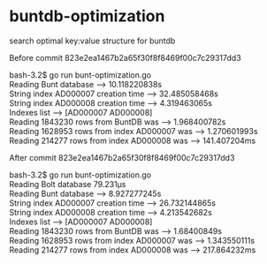 # buntdb-optimization
search optimal key:value structure for buntdb


Before commit 823e2ea1467b2a65f30f8f8469f00c7c29317dd3

bash-3.2$ go run bunt-optimization.go                                                                                                                                             
Reading Bunt database --> 10.118220838s                                                                                                                                           
String index AD000007 creation time --> 32.485058468s                                                                                                                             
String index AD000008 creation time --> 4.319463065s                                                                                                                              
Indexes list --> [AD000007 AD000008]                                                                                                                                              
Reading 1843230 rows from BuntDB was --> 1.968400782s                                                                                                                             
Reading 1628953 rows from index AD000007 was --> 1.270601993s                                                                                                                     
Reading 214277 rows from index AD000008 was --> 141.407204ms 

After commit 823e2ea1467b2a65f30f8f8469f00c7c29317dd3

bash-3.2$ go run bunt-optimization.go                                                                                                                                             
Reading Bolt database 79.231µs                                                                                                                                                    
Reading Bunt database --> 8.927277245s                                                                                                                                            
String index AD000007 creation time --> 26.732144865s                                                                                                                             
String index AD000008 creation time --> 4.213542682s                                                                                                                              
Indexes list --> [AD000007 AD000008]                                                                                                                                              
Reading 1843230 rows from BuntDB was --> 1.68400849s                                                                                                                              
Reading 1628953 rows from index AD000007 was --> 1.343550111s                                                                                                                     
Reading 214277 rows from index AD000008 was --> 217.864232ms   


